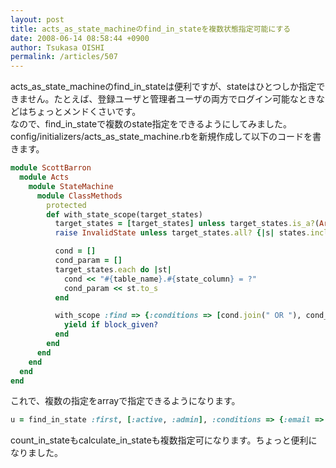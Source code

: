 ```yaml
---
layout: post
title: acts_as_state_machineのfind_in_stateを複数状態指定可能にする
date: 2008-06-14 08:58:44 +0900
author: Tsukasa OISHI
permalink: /articles/507
---
```



acts\_as\_state\_machineのfind\_in\_stateは便利ですが、stateはひとつしか指定できません。たとえば、登録ユーザと管理者ユーザの両方でログイン可能なときなどはちょっとメンドくさいです。  
なので、find\_in\_stateで複数のstate指定をできるようにしてみました。  
config/initializers/acts\_as\_state\_machine.rbを新規作成して以下のコードを書きます。  

```ruby  
module ScottBarron  
  module Acts  
    module StateMachine  
      module ClassMethods  
        protected  
        def with_state_scope(target_states)  
          target_states = [target_states] unless target_states.is_a?(Array)  
          raise InvalidState unless target_states.all? {|s| states.include?(s)}  

          cond = []  
          cond_param = []  
          target_states.each do |st|  
            cond << "#{table_name}.#{state_column} = ?"  
            cond_param << st.to_s  
          end  

          with_scope :find => {:conditions => [cond.join(" OR "), cond_param].flatten} do  
            yield if block_given?  
          end  
        end  
      end  
    end  
  end  
end  
```  

これで、複数の指定をarrayで指定できるようになります。  

```ruby  
u = find_in_state :first, [:active, :admin], :conditions => {:email => email}  
```  

count\_in\_stateもcalculate\_in\_stateも複数指定可になります。ちょっと便利になりました。  

